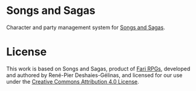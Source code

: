 # Songs and Sagas

Character and party management system for [Songs and Sagas](https://songsandsagas.farirpgs.com/).


# License
This work is based on Songs and Sagas, product of [Fari RPGs](https://farirpgs.com/), developed and authored by René-Pier Deshaies-Gélinas, and licensed for our use under the [Creative Commons Attribution 4.0 License](https://creativecommons.org/licenses/by/4.0/).
